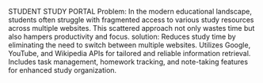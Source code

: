 STUDENT STUDY PORTAL
Problem: In the modern educational landscape, students often struggle with fragmented access to various study resources across multiple websites. This scattered approach not only wastes time but also hampers productivity and focus.
solution:
Reduces study time by eliminating the need to switch between multiple websites.
Utilizes Google, YouTube, and Wikipedia APIs for tailored and reliable information retrieval.
Includes task management, homework tracking, and note-taking features for enhanced study organization.

